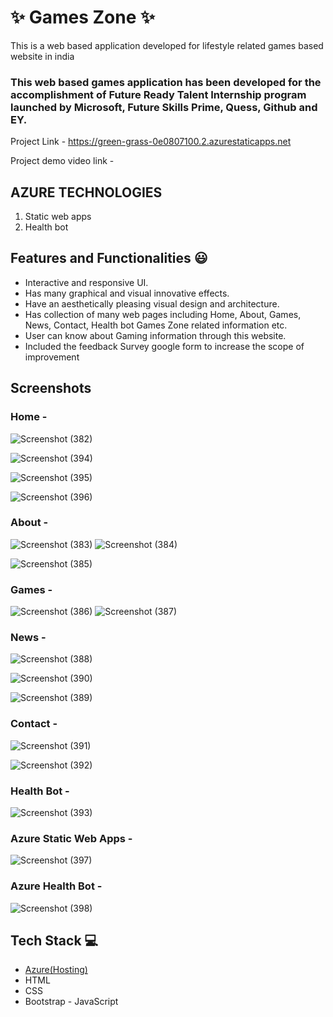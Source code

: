 # ✨ Games Zone  ✨

This is a web based application developed for lifestyle related games based website in india

### This web based games application has been developed for the accomplishment of Future Ready Talent Internship program launched by Microsoft, Future Skills Prime, Quess, Github and EY.


Project Link - https://green-grass-0e0807100.2.azurestaticapps.net 



Project demo video link  -  



##   AZURE TECHNOLOGIES   ##


1. Static web apps
2. Health bot


## Features and Functionalities 😃

- Interactive and responsive UI.
- Has many graphical and visual innovative effects.
- Have an aesthetically pleasing visual design and architecture.
- Has collection of many web pages including Home, About, Games, News, Contact, Health bot Games Zone related information etc.
- User can know about Gaming information through this website.
- Included the feedback Survey  google form to increase the scope of improvement 

## Screenshots




### Home -

![Screenshot (382)](https://user-images.githubusercontent.com/117445541/215266102-4a2fd867-ecfa-41d7-bcfc-8e6c88b12229.png)

![Screenshot (394)](https://user-images.githubusercontent.com/117445541/215266112-5887ff9e-b4db-4ff5-b3a3-733c62e062f6.png)


![Screenshot (395)](https://user-images.githubusercontent.com/117445541/215266115-5b8a549e-871e-4fe2-ab32-5ec92569092f.png)

![Screenshot (396)](https://user-images.githubusercontent.com/117445541/215266132-6a1a9e02-6874-4380-8f29-b4d8c0210a53.png)






### About -

![Screenshot (383)](https://user-images.githubusercontent.com/117445541/215266182-80587865-8355-46d8-a590-f240f21a031a.png)
![Screenshot (384)](https://user-images.githubusercontent.com/117445541/215266187-2c1e36b9-9b26-412c-aa35-f18ee88c5d88.png)



![Screenshot (385)](https://user-images.githubusercontent.com/117445541/215266200-06a92f7c-0c2d-4ad2-9db3-d64a2d0c46a7.png)









### Games -

![Screenshot (386)](https://user-images.githubusercontent.com/117445541/215266229-306a7a88-4432-48e6-ae7f-adf0429bcb70.png)
![Screenshot (387)](https://user-images.githubusercontent.com/117445541/215266234-25344805-b83f-4107-84a9-a26bf90027a7.png)










### News -



![Screenshot (388)](https://user-images.githubusercontent.com/117445541/215266260-3f7ca22e-0109-4865-bc20-9e23ffdb60f2.png)

















![Screenshot (390)](https://user-images.githubusercontent.com/117445541/215266256-9583c4d4-5de2-4b84-b175-e781713220f1.png)



















![Screenshot (389)](https://user-images.githubusercontent.com/117445541/215266254-5d0aa87f-bf3f-4360-9a15-eb236ec8d3c1.png)




























### Contact -

![Screenshot (391)](https://user-images.githubusercontent.com/117445541/215266273-dca3db64-8bbd-4980-8dcd-4f3e7e514747.png)


![Screenshot (392)](https://user-images.githubusercontent.com/117445541/215266270-8ea5652a-3bb6-43bd-84e5-c80b250bcc82.png)



































### Health Bot -

![Screenshot (393)](https://user-images.githubusercontent.com/117445541/215266282-c82e271f-7488-4c74-9dd1-cb442ddf586b.png)


















### Azure Static Web Apps -


![Screenshot (397)](https://user-images.githubusercontent.com/117445541/215266296-71b5f4f4-b00c-4573-9654-ee35dd2dadff.png)













### Azure Health Bot -


![Screenshot (398)](https://user-images.githubusercontent.com/117445541/215266298-51d83635-5f2b-47c4-a9ad-774f40833a3d.png)











## Tech Stack 💻

- [Azure(Hosting)](https://azure.microsoft.com/en-in/features/azure-portal/)
- HTML
- CSS
- Bootstrap
- JavaScript

